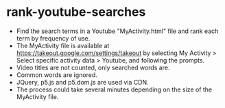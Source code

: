 # rank-youtube-searches
- Find the search terms in a Youtube "MyActivity.html" file and rank each term by frequency of use.
- The MyActivity file is available at https://takeout.google.com/settings/takeout by selecting My Activity > Select specific activity data > Youtube, and following the prompts.
- Video titles are not counted, only searched words are.
- Common words are ignored.
- JQuery, p5.js and p5.dom.js are used via CDN.
- The process could take several minutes depending on the size of the MyActivity file.
